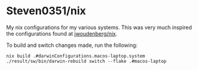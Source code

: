 # Steven0351/nix
My nix configurations for my various systems. This was very much inspired the
configurations found at [jwoudenberg/nix](https://github.com/jwoudenberg/nix).

To build and switch changes made, run the following:

 ```fish
 nix build .#darwinConfigurations.macos-laptop.system
./result/sw/bin/darwin-rebuild switch --flake .#macos-laptop
 ```
